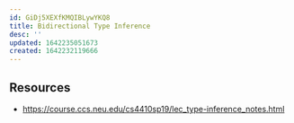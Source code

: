 ```yaml
---
id: GiDj5XEXfKMQIBLywYKQ8
title: Bidirectional Type Inference
desc: ''
updated: 1642235051673
created: 1642232119666
---
```

## Resources 
  - https://course.ccs.neu.edu/cs4410sp19/lec_type-inference_notes.html